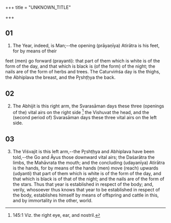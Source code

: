 +++
title = "UNKNOWN_TITLE"

+++


## 01
1. The Year, indeed, is Man;--the opening (prāyaṇīya) Atirātra is his feet, for by means of their

feet (men) go forward (prayanti): that part of them which is white is of the form of the day, and that which is black is (of the form) of the night; the nails are of the form of herbs and trees. The Caturviṁśa day is the thighs, the Abhiplava the breast, and the Pr̥shṭḥya the back.

## 02
2. The Abhijit is this right arm, the Svarasāman days these three (openings of the) vital airs on the right side [^egg_439] the Vishuvat the head, and the (second period of) Svarasāman days these three vital airs on the left side.

[^egg_439]: 145:1 Viz. the right eye, ear, and nostril.

## 03
3. The Viśvajit is this left arm,--the Pr̥shṭḥya and Abhiplava have been told,--the Go and Āyus those downward vital airs; the Daśarātra the limbs, the Mahāvrata the mouth; and the concluding (udayanīya) Atirātra is the hands, for by means of the hands (men) move (reach) upwards (udyanti) that part of them which is white is of the form of the day, and that which is black is of that of the night; and the nails are of the form of the stars. Thus that year is established in respect of the body; and, verily, whosoever thus knows that year to be established in respect of the body, establishes himself by means of offspring and cattle in this, and by immortality in the other, world.


